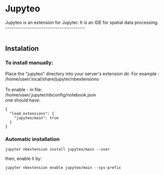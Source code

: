# Jupyteo
Jupyteo is an extension for Jupyter. It is an IDE for spatial data processing.<br>
----------------------------------------<br>
<br>
## Instalation
### To install manually: <br>
Place the "jupyteo" directory into your server's extension dir. For example <local user>:<br>
/home/user/.local/share/jupyter/nbextensions<br>
<br>
To enable - in file: <br>
/home/user/.jupyter/nbconfig/notebook.json <br>
one should have:<br>
```
{
  "load_extensions": {
    "jupyteo/main": true
  }
}
```

### Automatic installation<br>
```
jupyter nbextension install jupyteo/main --user
```
then, enable it by:<br>
```
jupyter nbextension enable jupyteo/main --sys-prefix
```



